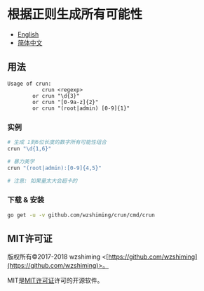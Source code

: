 # 根据正则生成所有可能性

* [English](./README.md)
* [简体中文](./README_cn.md)

## 用法

```
Usage of crun:
           crun <regexp>
        or crun "\d{3}"
        or crun "[0-9a-z]{2}"
        or crun "(root|admin) [0-9]{1}"
```

### 实例

``` bash
# 生成 1到6位长度的数字所有可能性组合
crun "\d{1,6}"

# 暴力美学
crun "(root|admin):[0-9]{4,5}"

# 注意: 如果量太大会超卡的
```

### 下载 & 安装
``` bash
go get -u -v github.com/wzshiming/crun/cmd/crun
```

## MIT许可证

版权所有©2017-2018 wzshiming <[https://github.com/wzshiming](https://github.com/wzshiming)>。

MIT是[MIT许可证](https://opensource.org/licenses/MIT)许可的开源软件。